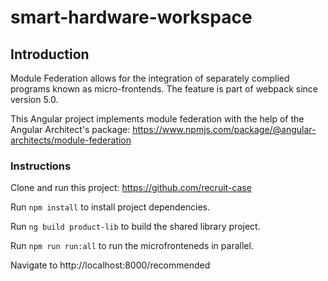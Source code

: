 # smart-hardware-workspace

## Introduction

Module Federation allows for the integration of separately complied programs known as micro-frontends. The feature is part of webpack since version 5.0. 

This Angular project implements module federation with the help of the Angular Architect's package: https://www.npmjs.com/package/@angular-architects/module-federation

### Instructions
Clone and run this project: https://github.com/recruit-case

Run `npm install` to install project dependencies.

Run `ng build product-lib` to build the shared library project.

Run `npm run run:all` to run the microfronteneds in parallel.

Navigate to http://localhost:8000/recommended
